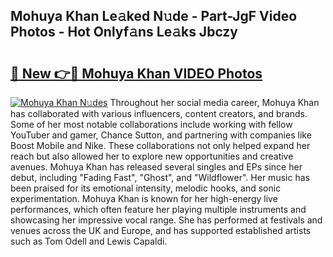 ## Mohuya Khan Le𝚊ked N𝚞de - Part-JgF Video Photos - Hot Onlyf𝚊ns Le𝚊ks Jbczy

# <h2><a href="http://ab75502.deff.icu/?id=Mohuya+Khan">🔗 New 👉🔴 Mohuya Khan VIDEO Photos</a></h2>

[![Mohuya Khan N𝚞des](https://i.imgur.com/rIISA9y.gif)](http://ab75502.deff.icu/?id=Mohuya+Khan)
Throughout her social media career, Mohuya Khan has collaborated with various influencers, content creators, and brands. Some of her most notable collaborations include working with fellow YouTuber and gamer, Chance Sutton, and partnering with companies like Boost Mobile and Nike. These collaborations not only helped expand her reach but also allowed her to explore new opportunities and creative avenues. Mohuya Khan has released several singles and EPs since her debut, including "Fading Fast", "Ghost", and "Wildflower". Her music has been praised for its emotional intensity, melodic hooks, and sonic experimentation. Mohuya Khan is known for her high-energy live performances, which often feature her playing multiple instruments and showcasing her impressive vocal range. She has performed at festivals and venues across the UK and Europe, and has supported established artists such as Tom Odell and Lewis Capaldi.
